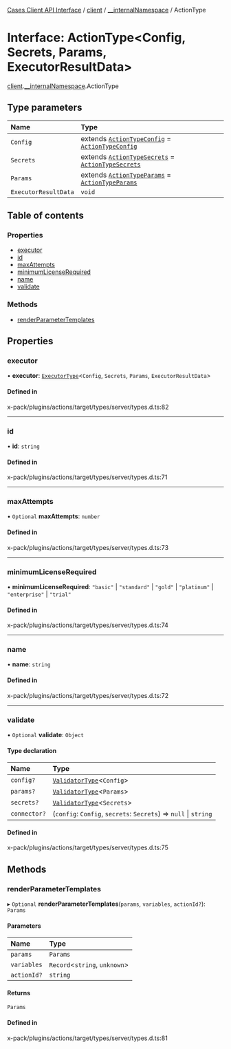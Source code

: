 [Cases Client API Interface](../README.md) / [client](../modules/client.md) / [\_\_internalNamespace](../modules/client.__internalNamespace.md) / ActionType

# Interface: ActionType<Config, Secrets, Params, ExecutorResultData\>

[client](../modules/client.md).[__internalNamespace](../modules/client.__internalNamespace.md).ActionType

## Type parameters

| Name | Type |
| :------ | :------ |
| `Config` | extends [`ActionTypeConfig`](../modules/client.__internalNamespace.md#actiontypeconfig) = [`ActionTypeConfig`](../modules/client.__internalNamespace.md#actiontypeconfig) |
| `Secrets` | extends [`ActionTypeSecrets`](../modules/client.__internalNamespace.md#actiontypesecrets) = [`ActionTypeSecrets`](../modules/client.__internalNamespace.md#actiontypesecrets) |
| `Params` | extends [`ActionTypeParams`](../modules/client.__internalNamespace.md#actiontypeparams) = [`ActionTypeParams`](../modules/client.__internalNamespace.md#actiontypeparams) |
| `ExecutorResultData` | `void` |

## Table of contents

### Properties

- [executor](client.__internalNamespace.ActionType-1.md#executor)
- [id](client.__internalNamespace.ActionType-1.md#id)
- [maxAttempts](client.__internalNamespace.ActionType-1.md#maxattempts)
- [minimumLicenseRequired](client.__internalNamespace.ActionType-1.md#minimumlicenserequired)
- [name](client.__internalNamespace.ActionType-1.md#name)
- [validate](client.__internalNamespace.ActionType-1.md#validate)

### Methods

- [renderParameterTemplates](client.__internalNamespace.ActionType-1.md#renderparametertemplates)

## Properties

### executor

• **executor**: [`ExecutorType`](../modules/client.__internalNamespace.md#executortype)<`Config`, `Secrets`, `Params`, `ExecutorResultData`\>

#### Defined in

x-pack/plugins/actions/target/types/server/types.d.ts:82

___

### id

• **id**: `string`

#### Defined in

x-pack/plugins/actions/target/types/server/types.d.ts:71

___

### maxAttempts

• `Optional` **maxAttempts**: `number`

#### Defined in

x-pack/plugins/actions/target/types/server/types.d.ts:73

___

### minimumLicenseRequired

• **minimumLicenseRequired**: ``"basic"`` \| ``"standard"`` \| ``"gold"`` \| ``"platinum"`` \| ``"enterprise"`` \| ``"trial"``

#### Defined in

x-pack/plugins/actions/target/types/server/types.d.ts:74

___

### name

• **name**: `string`

#### Defined in

x-pack/plugins/actions/target/types/server/types.d.ts:72

___

### validate

• `Optional` **validate**: `Object`

#### Type declaration

| Name | Type |
| :------ | :------ |
| `config?` | [`ValidatorType`](client.__internalNamespace.ValidatorType.md)<`Config`\> |
| `params?` | [`ValidatorType`](client.__internalNamespace.ValidatorType.md)<`Params`\> |
| `secrets?` | [`ValidatorType`](client.__internalNamespace.ValidatorType.md)<`Secrets`\> |
| `connector?` | (`config`: `Config`, `secrets`: `Secrets`) => ``null`` \| `string` |

#### Defined in

x-pack/plugins/actions/target/types/server/types.d.ts:75

## Methods

### renderParameterTemplates

▸ `Optional` **renderParameterTemplates**(`params`, `variables`, `actionId?`): `Params`

#### Parameters

| Name | Type |
| :------ | :------ |
| `params` | `Params` |
| `variables` | `Record`<`string`, `unknown`\> |
| `actionId?` | `string` |

#### Returns

`Params`

#### Defined in

x-pack/plugins/actions/target/types/server/types.d.ts:81
